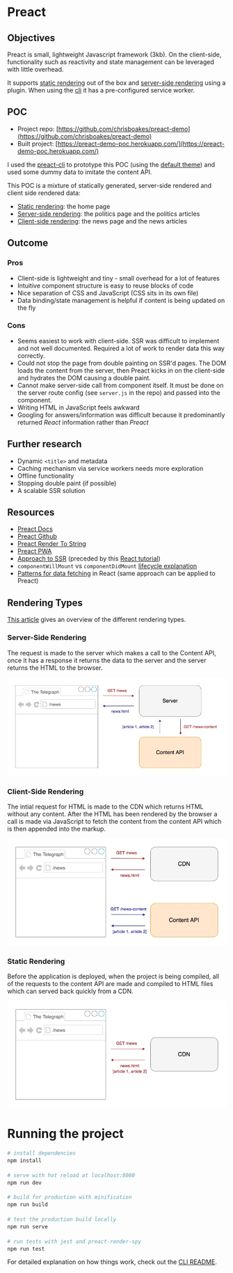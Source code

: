 # Preact

## Objectives

Preact is small, lightweight Javascript framework (3kb). On the client-side, functionality such as reactivity and state management can be leveraged with little overhead.

It supports [static rendering](https://preactjs.com/cli/pre-rendering/) out of the box and [server-side rendering](https://preactjs.com/guide/v10/server-side-rendering/) using a plugin. When using the [cli](https://github.com/preactjs/preact-cli) it has a pre-configured service worker.

## POC

- Project repo: [https://github.com/chrisboakes/preact-demo](https://github.com/chrisboakes/preact-demo)
- Built project: [https://preact-demo-poc.herokuapp.com/](https://preact-demo-poc.herokuapp.com/)

I used the [preact-cli](https://github.com/preactjs/preact-cli) to prototype this POC (using the [default theme](https://github.com/preactjs-templates/default)) and used some dummy data to imitate the content API.

This POC is a mixture of statically generated, server-side rendered and client side rendered data:

- [Static rendering](#Static-Rendering): the home page
- [Server-side rendering](#Server-Side-Rendering): the politics page and the politics articles
- [Client-side rendering](#Client-Side-Rendering): the news page and the news articles

## Outcome

### Pros

- Client-side is lightweight and tiny - small overhead for a lot of features
- Intuitive component structure is easy to reuse blocks of code
- Nice separation of CSS and JavaScript (CSS sits in its own file)
- Data binding/state management is helpful if content is being updated on the fly

### Cons

- Seems easiest to work with client-side. SSR was difficult to implement and not well documented. Required a lot of work to render data this way correctly.
- Could not stop the page from double painting on SSR'd pages. The DOM loads the content from the server, then Preact kicks in on the client-side and hydrates the DOM causing a double paint.
- Cannot make server-side call from component itself. It must be done on the server route config (see `server.js` in the repo) and passed into the component.
- Writing HTML in JavaScript feels awkward
- Googling for answers/information was difficult because it predominantly returned *React* information rather than *Preact*

## Further research

- Dynamic `<title>` and metadata
- Caching mechanism via service workers needs more exploration
- Offline functionality
- Stopping double paint (if possible)
- A scalable SSR solution

## Resources

- [Preact Docs](https://preactjs.com/guide/v10/api-reference)
- [Preact Github](https://github.com/preactjs/preact)
- [Preact Render To String](https://github.com/preactjs/preact-render-to-string)
- [Preact PWA](https://preactjs.com/guide/v10/progressive-web-apps/)
- [Approach to SSR](https://www.youtube.com/watch?v=qJyKZ6txShU) (preceded by this [React tutorial](https://www.youtube.com/watch?v=82tZAPMHfT4))
- `componentWillMount` vs `componentDidMount` [lifecycle explanation](https://daveceddia.com/where-fetch-data-componentwillmount-vs-componentdidmount/)
- [Patterns for data fetching](https://blog.logrocket.com/patterns-for-data-fetching-in-react-981ced7e5c56/) in React (same approach can be applied to Preact)

## Rendering Types

[This article](https://developers.google.com/web/updates/2019/02/rendering-on-the-web) gives an overview of the different rendering types.

### Server-Side Rendering

The request is made to the server which makes a call to the Content API, once it has a response it returns the data to the server and the server returns the HTML to the browser.

![SSR](./readme/ssr.jpg)

### Client-Side Rendering

The intial request for HTML is made to the CDN which returns HTML without any content. After the HTML has been rendered by the browser a call is made via JavaScript to fetch the content from the content API which is then appended into the markup.

![CSR](./readme/csr.jpg)

### Static Rendering

Before the application is deployed, when the project is being compiled, all of the requests to the content API are made and compiled to HTML files which can served back quickly from a CDN.

![Static](./readme/static.jpg)

# Running the project

``` bash
# install dependencies
npm install

# serve with hot reload at localhost:8080
npm run dev

# build for production with minification
npm run build

# test the production build locally
npm run serve

# run tests with jest and preact-render-spy 
npm run test
```

For detailed explanation on how things work, check out the [CLI README](https://github.com/developit/preact-cli/blob/master/README.md).
